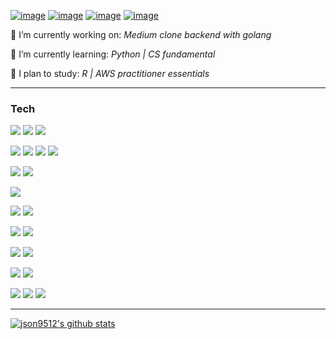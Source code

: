 

[![image](https://img.shields.io/badge/Email-json9512%40gmail.com-07040A?labelColor=07040A)](mailto:json9512@gmail.com)
[![image](https://img.shields.io/badge/Blog-json9512.github.io-07040A?labelColor=07040A)](https://json9512.github.io/blog/)
[![image](https://img.shields.io/badge/LinkedIn-Junghyun%20Son-07040A?labelColor=07040A)](https://www.linkedin.com/in/junghyun-son/)
[![image](https://img.shields.io/badge/resume-Junghyun%20Son-07040A?labelColor=07040A)](https://drive.google.com/file/d/1pi3Vj4JTPZQJM2XJtJmHJtiLyNPba2dq/view?usp=sharing)


🔭 I’m currently working on: *Medium clone backend with golang*

💬 I’m currently learning: *Python | CS fundamental*

🌱 I plan to study: *R | AWS practitioner essentials*
***

### Tech

![](https://img.shields.io/badge/python-⭐⭐⭐-07040A?logo=python&style=for-the-badge&&labelColor=07040A)
![](https://img.shields.io/badge/javascript-⭐⭐-07040A?logo=javascript&style=for-the-badge&&labelColor=07040A)
![](https://img.shields.io/badge/go-⭐⭐-07040A?logo=go&style=for-the-badge&&labelColor=07040A)

![](https://img.shields.io/badge/react-⭐⭐-07040A?logo=react&style=for-the-badge&&labelColor=07040A)
![](https://img.shields.io/badge/node.js-⭐⭐-07040A?logo=node.js&style=for-the-badge&&labelColor=07040A)
![](https://img.shields.io/badge/django-⭐-07040A?logo=django&style=for-the-badge&&labelColor=07040A)
![](https://img.shields.io/badge/tensorflow-⭐-07040A?logo=tensorflow&style=for-the-badge&&labelColor=07040A)

![](https://img.shields.io/badge/postgresql-⭐⭐-07040A?logo=postgresql&style=for-the-badge&&labelColor=07040A)
![](https://img.shields.io/badge/redis-⭐-07040A?logo=redis&style=for-the-badge&&labelColor=07040A)

![](https://img.shields.io/badge/docker-⭐⭐-07040A?logo=docker&style=for-the-badge&&labelColor=07040A)


![](https://img.shields.io/badge/github%20actions-⭐⭐-07040A?logo=github-actions&style=for-the-badge&&labelColor=07040A)
![](https://img.shields.io/badge/travis%20ci-⭐⭐-07040A?logo=travis-ci&style=for-the-badge&&labelColor=07040A)

![](https://img.shields.io/badge/amazon%20aws-⭐⭐-07040A?logo=amazon-aws&style=for-the-badge&&labelColor=07040A)
![](https://img.shields.io/badge/heroku-⭐⭐-07040A?logo=heroku&style=for-the-badge&&labelColor=07040A)

![](https://img.shields.io/badge/github-⭐⭐-07040A?logo=github&style=for-the-badge&&labelColor=07040A)
![](https://img.shields.io/badge/bitbucket-⭐-07040A?logo=bitbucket&style=for-the-badge&&labelColor=07040A)

![](https://img.shields.io/badge/windows-⭐⭐-07040A?logo=windows&style=for-the-badge&&labelColor=07040A)
![](https://img.shields.io/badge/linux-⭐⭐-07040A?logo=linux&style=for-the-badge&&labelColor=07040A)

![](https://img.shields.io/badge/slack-⭐⭐-07040A?logo=slack&style=for-the-badge&&labelColor=07040A)
![](https://img.shields.io/badge/trello-⭐-07040A?logo=trello&style=for-the-badge&&labelColor=07040A)
![](https://img.shields.io/badge/asana-⭐-07040A?logo=asana&style=for-the-badge&&labelColor=07040A)

****
[![json9512's github stats](https://github-readme-stats.vercel.app/api?username=json9512&theme=tokyonight&show_icons=true)](https://github.com/json9512/json9512)


<!--
**json9512/json9512** is a ✨ _special_ ✨ repository because its `README.md` (this file) appears on your GitHub profile.

Here are some ideas to get you started:

- 🔭 I’m currently working on ...
- 🌱 I’m currently learning ...
- 👯 I’m looking to collaborate on ...
- 🤔 I’m looking for help with ...
- 💬 Ask me about ...
- 📫 How to reach me: ...
- 😄 Pronouns: ...
- ⚡ Fun fact: ...
-->
